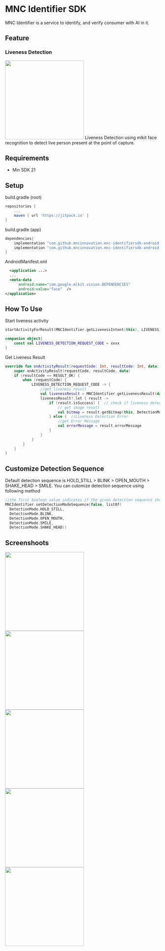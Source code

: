 # MNC Identifier SDK
MNC Identifier is a service to identify, and verify consumer with AI in it.

## Feature
### Liveness Detection
<img src="screenshots/splash.jpg" width="256">
Liveness Detection using mlkit face recognition to detect live person present at the point of capture.

## Requirements
- Min SDK 21

## Setup

build.gradle (root)

```groovy
repositories {
	...
	maven { url 'https://jitpack.io' }
}
```

build.gradle (app)
```groovy
dependencies{
	implementation "com.github.mncinnovation.mnc-identifiersdk-android:core:1.0.1"
	implementation "com.github.mncinnovation.mnc-identifiersdk-android:face-detection:1.0.1"  
}
```

AndroidManifest.xml
```xml
  <application ...> 
  ... 
  <meta-data 
	  android:name="com.google.mlkit.vision.DEPENDENCIES"
	  android:value="face"  />  
</application>
```

## How To Use
Start liveness activity
```kotlin
startActivityForResult(MNCIdentifier.getLivenessIntent(this), LIVENESS_DETECTION_REQUEST_CODE)

companion object{  
    const val LIVENESS_DETECTION_REQUEST_CODE = xxxx  
}
```

Get Liveness Result
```kotlin
override fun onActivityResult(requestCode: Int, resultCode: Int, data: Intent?) {  
    super.onActivityResult(requestCode, resultCode, data)
    if (resultCode == RESULT_OK) {
        when (requestCode) {
            LIVENESS_DETECTION_REQUEST_CODE -> {
                //get liveness result
                val livenessResult = MNCIdentifier.getLivenessResult(data)
                livenessResult?.let { result ->
                    if (result.isSuccess) {  // check if liveness detection success
                        // get image result
                        val bitmap = result.getBitmap(this, DetectionMode.SMILE)
                    } else {  //Liveness Detection Error
                        //get Error Message
                        val errorMessage = result.errorMessage
                    }
                }
            }
        }
    }
}
```

## Customize Detection Sequence
Default detection sequence is HOLD_STILL > BLINK > OPEN_MOUTH > SHAKE_HEAD > SMILE. You can cutomize detection sequence using following method

```kotlin
//the first boolean value indicates if the given detection sequence should be shuffled.
MNCIdentifier.setDetectionModeSequence(false, listOf(  
  DetectionMode.HOLD_STILL,  
  DetectionMode.BLINK,  
  DetectionMode.OPEN_MOUTH,  
  DetectionMode.SMILE,  
  DetectionMode.SHAKE_HEAD))
  ```

## Screenshoots
<img src="screenshots/hold_face_in_frame.jpg" width="256">
<img src="screenshots/open_mouth.jpg" width="256">
<img src="screenshots/blink.jpg" width="256">
<img src="screenshots/turn_head_left_or_right.jpg" width="256">
<img src="screenshots/smile.jpg" width="256">